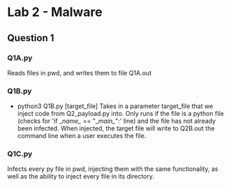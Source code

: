 # Lab 2 - Malware

## Question 1

### Q1A.py
Reads files in pwd, and writes them to file Q1A.out

### Q1B.py
- python3 Q1B.py [target_file]
Takes in a parameter target_file that we inject code from Q2_payload.py into. Only runs if the file is a python file (checks for 'if \__name\__ == "\__main\__":' line) and the file has not already been infected. When injected, the target file will write to Q2B.out the command line when a user executes the file.

### Q1C.py
Infects every py file in pwd, injecting them with the same functionality, as well as the ability to inject every file in its directory. 
